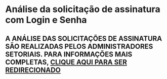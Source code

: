 # Análise da solicitação de assinatura com Login e Senha

##  A ANÁLISE DAS SOLICITAÇÕES DE ASSINATURA SÃO REALIZADAS PELOS ADMINISTRADORES SETORIAIS. PARA INFORMAÇÕES MAIS COMPLETAS, [CLIQUE AQUI PARA SER REDIRECIONADO](https://orientacoes.sigconsaida.mg.gov.br/administracao-de-usuarios/analise-solicitacao-assinatura-login-senha)



